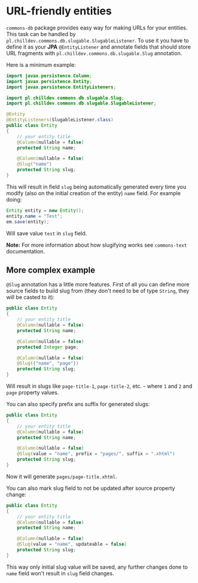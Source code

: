 <!---
# This file is part of the ChillDev-Commons.
#
# @license http://mit-license.org/ The MIT license
# @copyright 2015 © by Rafał Wrzeszcz - Wrzasq.pl.
-->

# URL-friendly entities

`commons-db` package provides easy way for making URLs for your entities. This task can be handled by `pl.chilldev.commons.db.slugable.SlugableListener`. To use it you have to define it as your **JPA** `@EntityListener` and annotate fields that should store URL fragments with `pl.chilldev.commons.db.slugable.Slug` annotation.

Here is a minimum example:

```java
import javax.persistence.Column;
import javax.persistence.Entity;
import javax.persistence.EntityListeners;

import pl.chilldev.commons.db.slugable.Slug;
import pl.chilldev.commons.db.slugable.SlugableListener;

@Entity
@EntityListeners(SlugableListener.class)
public class Entity
{
    // your entity title
    @Column(nullable = false)
    protected String name;

    @Column(nullable = false)
    @Slug("name")
    protected String slug;
}
```

This will result in field `slug` being automatically generated every time you modify (also on the initial creation of the entity) `name` field. For example doing:

```java
Entity entity = new Entity();
entity.name = "Test";
em.save(entity);
```

Will save value `test` in `slug` field.

**Note:** For more information about how slugifying works see `commons-text` documentation.

## More complex example

`@Slug` annotation has a little more features. First of all you can define more source fields to build slug from (they don't need to be of type `String`, they will be casted to it):

```java
public class Entity
{
    // your entity title
    @Column(nullable = false)
    protected String name;

    @Column(nullable = false)
    protected Integer page;

    @Column(nullable = false)
    @Slug({"name", "page"})
    protected String slug;
}
```

Will result in slugs like `page-title-1`, `page-title-2`, etc. - where `1` and `2` and `page` property values.

You can also specify prefix ans suffix for generated slugs:

```java
public class Entity
{
    // your entity title
    @Column(nullable = false)
    protected String name;

    @Column(nullable = false)
    @Slug(value = "name", prefix = "pages/", suffix = ".xhtml")
    protected String slug;
}
```

Now it will generate `pages/page-title.xhtml`.

You can also mark slug field to not be updated after source property change:

```java
public class Entity
{
    // your entity title
    @Column(nullable = false)
    protected String name;

    @Column(nullable = false)
    @Slug(value = "name", updateable = false)
    protected String slug;
}
```

This way only initial slug value will be saved, any further changes done to `name` field won't result in `slug` field changes.

